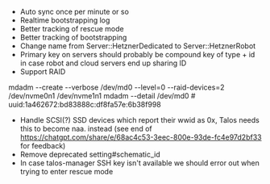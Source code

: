 - Auto sync once per minute or so
- Realtime bootstrapping log
- Better tracking of rescue mode
- Better tracking of bootstrapping
- Change name from Server::HetznerDedicated to Server::HetznerRobot
- Primary key on servers should probably be compound key of type + id in case robot and cloud servers end up sharing ID
- Support RAID

mdadm --create --verbose /dev/md0 --level=0 --raid-devices=2 /dev/nvme0n1 /dev/nvme1n1
mdadm --detail /dev/md0 # uuid:1a462672:bd83888c:df8fa57e:6b38f998

- Handle SCSI(?) SSD devices which report their wwid as 0x<hex-code>, Talos needs this to become naa.<hex-code> instead (see end of https://chatgpt.com/share/e/68ac4c53-3eec-800e-93de-fc4e97d2bf33 for feedback)
- Remove deprecated setting#schematic_id
- In case talos-manager SSH key isn't available we should error out when trying to enter rescue mode
